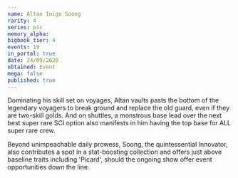 ```yaml
---
name: Altan Inigo Soong
rarity: 4
series: pic
memory_alpha:
bigbook_tier: 4
events: 19
in_portal: true
date: 24/09/2020
obtained: Event
mega: false
published: true
---
```


Dominating his skill set on voyages, Altan vaults pasts the bottom of the legendary voyagers to break ground and replace the old guard, even if they are two-skill golds. And on shuttles, a monstrous base lead over the next best super rare SCI option also manifests in him having the top base for ALL super rare crew.

Beyond unimpeachable daily prowess, Soong, the quintessential Innovator, also contributes a spot in a stat-boosting collection and offers just above baseline traits including 'Picard', should the ongoing show offer event opportunities down the line.
